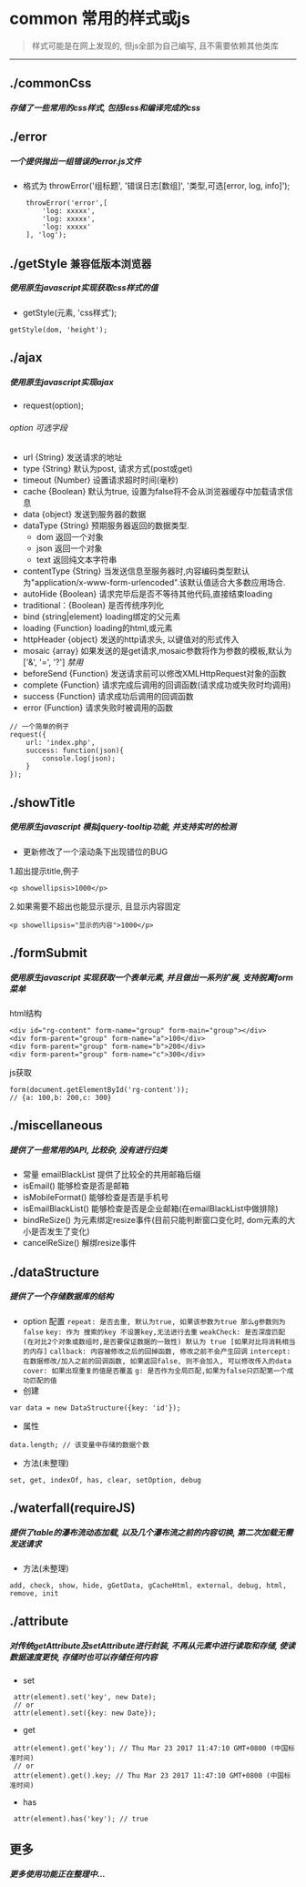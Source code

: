 # common 常用的样式或js
> 样式可能是在网上发现的,
> 但js全部为自己编写, 且不需要依赖其他类库
---

## ./commonCss
##### 存储了一些常用的css样式, 包括less和编译完成的css

## ./error
##### 一个提供抛出一组错误的error.js文件
- 格式为 throwError('组标题', '错误日志[数组]', '类型,可选[error, log, info]');
```
    throwError('error',[
        'log: xxxxx',
        'log: xxxxx',
        'log: xxxxx'
    ], 'log');
```

## ./getStyle `兼容低版本浏览器`
##### 使用原生javascript实现获取css样式的值
- getStyle(元素, 'css样式');
```
getStyle(dom, 'height');
```

## ./ajax
##### 使用原生javascript实现ajax
- request(option);

###### option 可选字段
- url {String} 发送请求的地址
- type {String} 默认为post, 请求方式(post或get)
- timeout {Number} 设置请求超时时间(毫秒)
- cache {Boolean} 默认为true, 设置为false将不会从浏览器缓存中加载请求信息
- data {object} 发送到服务器的数据
- dataType {String} 预期服务器返回的数据类型.
    - dom  返回一个对象
    - json 返回一个对象
    - text 返回纯文本字符串
- contentType {String} 当发送信息至服务器时,内容编码类型默认为"application/x-www-form-urlencoded".该默认值适合大多数应用场合.
- autoHide {Boolean} 请求完毕后是否不等待其他代码,直接结束loading
- traditional：{Boolean} 是否传统序列化
- bind {string|element} loading绑定的父元素
- loading {Function} loading的html,或元素
- httpHeader {object} 发送的http请求头, 以键值对的形式传入
- mosaic {array} 如果发送的是get请求,mosaic参数将作为参数的模板,默认为 ['&', '=', '?'] *禁用*
- beforeSend {Function} 发送请求前可以修改XMLHttpRequest对象的函数
- complete {Function} 请求完成后调用的回调函数(请求成功或失败时均调用)
- success {Function} 请求成功后调用的回调函数
- error {Function} 请求失败时被调用的函数
```
// 一个简单的例子
request({
    url: 'index.php',
    success: function(json){
        console.log(json);
    }
});
```
## ./showTitle
##### 使用原生javascript 模拟jquery-tooltip功能, 并支持实时的检测
- 更新修改了一个滚动条下出现错位的BUG

1.超出提示title,例子
```
<p showellipsis>1000</p>
```

2.如果需要不超出也能显示提示, 且显示内容固定
```
<p showellipsis="显示的内容">1000</p>
```
## ./formSubmit
##### 使用原生javascript 实现获取一个表单元素, 并且做出一系列扩展, 支持脱离form 菜单
html结构
```
<div id="rg-content" form-name="group" form-main="group"></div>
<div form-parent="group" form-name="a">100</div>
<div form-parent="group" form-name="b">200</div>
<div form-parent="group" form-name="c">300</div>
```
js获取
```
form(document.getElementById('rg-content'));
// {a: 100,b: 200,c: 300}
```

## ./miscellaneous
##### 提供了一些常用的API, 比较杂, 没有进行归类
- 常量 emailBlackList 提供了比较全的共用邮箱后缀
- isEmail() 能够检查是否是邮箱
- isMobileFormat() 能够检查是否是手机号
- isEmailBlackList() 能够检查是否是企业邮箱(在emailBlackList中做排除)
- bindReSize() 为元素绑定resize事件(目前只能判断窗口变化时, dom元素的大小是否发生了变化)
- cancelReSize() 解绑resize事件

## ./dataStructure
##### 提供了一个存储数据库的结构
 - option 配置
 `repeat: 是否去重, 默认为true, 如果该参数为true 那么g参数则为false`
 `key: 作为 搜索的key 不设置key,无法进行去重`
 `weakCheck: 是否深度匹配 (在对比2个对象或数组时,是否要保证数据的一致性) 默认为 true [如果对比将消耗相当的内存]`
 `callback: 内容被修改之后的回掉函数, 修改之前不会产生回调`
 `intercept: 在数据修改/加入之前的回调函数, 如果返回false, 则不会加入, 可以修改传入的data`
 `cover: 如果出现重复的值是否覆盖`
 `g: 是否作为全局匹配,如果为false只匹配第一个成功匹配的值`
 - 创建
 ```
 var data = new DataStructure({key: 'id'});
 ```

 - 属性
 ```
 data.length; // 该变量中存储的数据个数

 ```

 - 方法(未整理)
 ```
 set, get, indexOf, has, clear, setOption, debug
 ```

## ./waterfall(requireJS)
##### 提供了table的瀑布流动态加载, 以及几个瀑布流之前的内容切换, 第二次加载无需发送请求

- 方法(未整理)
```
add, check, show, hide, gGetData, gCacheHtml, external, debug, html, remove, init
```
## ./attribute
##### 对传统getAttribute及setAttribute进行封装, 不再从元素中进行读取和存储, 使读数据速度更快, 存储时也可以存储任何内容
- set
```
 attr(element).set('key', new Date);
 // or
 attr(element).set({key: new Date});
```

- get
```
 attr(element).get('key'); // Thu Mar 23 2017 11:47:10 GMT+0800 (中国标准时间)
 // or
 attr(element).get().key; // Thu Mar 23 2017 11:47:10 GMT+0800 (中国标准时间)
```

- has
```
 attr(element).has('key'); // true
```

## 更多
##### 更多使用功能正在整理中...